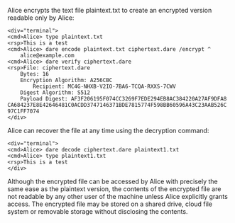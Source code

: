 
Alice encrypts the text file plaintext.txt to create an encrypted version
readable only by Alice:


~~~~
<div="terminal">
<cmd>Alice> type plaintext.txt
<rsp>This is a test
<cmd>Alice> dare encode plaintext.txt ciphertext.dare /encrypt ^
    alice@example.com 
<cmd>Alice> dare verify ciphertext.dare
<rsp>File: ciphertext.dare
    Bytes: 16
    Encryption Algorithm: A256CBC
        Recipient: MC4G-NHXB-V2IO-7BA6-TCQA-RXXS-7CWV
    Digest Algorithm: S512
    Payload Digest: AF3F206195F074CC3269F7EDE294EB8AC384220A27AF9DFA8
CA684237E8E42646481C0ACDD3747146371BDE7815774F598BB60596A43C23AAB526C
97C1FF7074
</div>
~~~~

Alice can recover the file at any time using the decryption command:


~~~~
<div="terminal">
<cmd>Alice> dare decode ciphertext.dare plaintext1.txt
<cmd>Alice> type plaintext1.txt
<rsp>This is a test
</div>
~~~~

Although the encrypted file can be accessed by Alice with precisely the same ease as the plaintext
version, the contents of the encrypted file are not readable by any other user of the machine unless 
Alice explicitly grants access. The encrypted file may be stored on a shared drive, cloud file system
or removable storage without disclosing the contents.

